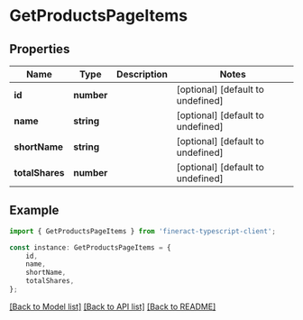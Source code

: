 # GetProductsPageItems


## Properties

Name | Type | Description | Notes
------------ | ------------- | ------------- | -------------
**id** | **number** |  | [optional] [default to undefined]
**name** | **string** |  | [optional] [default to undefined]
**shortName** | **string** |  | [optional] [default to undefined]
**totalShares** | **number** |  | [optional] [default to undefined]

## Example

```typescript
import { GetProductsPageItems } from 'fineract-typescript-client';

const instance: GetProductsPageItems = {
    id,
    name,
    shortName,
    totalShares,
};
```

[[Back to Model list]](../README.md#documentation-for-models) [[Back to API list]](../README.md#documentation-for-api-endpoints) [[Back to README]](../README.md)
